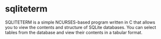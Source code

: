 # sqliteterm
SQLITETERM is a simple NCURSES-based program written in C that allows you to view the contents and structure of SQLite databases. You can select tables from the database and view their contents in a tabular format.
